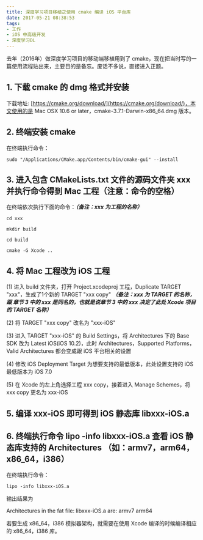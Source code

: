 ```yaml
---
title: 深度学习项目移植之使用 cmake 编译 iOS 平台库
date: 2017-05-21 08:38:53
tags:
- 工作
- iOS 中高级开发
- 深度学习DL
---
```


去年（2016年）做深度学习项目的移动端移植用到了 cmake，现在把当时写的一篇使用流程贴出来，主要目的是备忘。废话不多说，直接进入正题。

## 1. 下载 cmake 的 dmg 格式并安装

下载地址: [https://cmake.org/download/](https://cmake.org/download/)，本文使用的是 Mac OSX 10.6 or later，cmake-3.7.1-Darwin-x86_64.dmg 版本。

## 2. 终端安装 cmake
在终端执行命令：

	sudo "/Applications/CMake.app/Contents/bin/cmake-gui" --install
	
<!-- more -->

## 3. 进入包含 CMakeLists.txt 文件的源码文件夹 xxx 并执行命令得到 Mac 工程（注意：命令的空格）

在终端依次执行下面的命令：***（备注：xxx 为工程的名称）***

	cd xxx
    
	mkdir build
    
	cd build
    
	cmake -G Xcode ..

## 4. 将 Mac 工程改为 iOS 工程
(1) 进入 build 文件夹，打开 Project.xcodeproj 工程，Duplicate TARGET "xxx"，生成了1个新的 TARGET "xxx copy" ***（备注：xxx 为 TARGET 的名称，跟 章节 3 中的 xxx 是同名的，也就是说章节 3 中的 xxx 决定了此处 Xcode 项目的 TARGET 名称）***
    
(2) 将 TARGET "xxx copy" 改名为 "xxx-iOS"
    
(3) 进入 TARGET "xxx-iOS" 的 Build Settings，将 Architectures 下的 Base SDK 改为 Latest iOS(iOS 10.2)，此时 Architectures，Supported Platforms，Valid Architectures 都会变成跟 iOS 平台相关的设置
    
(4) 修改 iOS Deployment Target 为想要支持的最低版本，此处设置支持的 iOS 最低版本为 iOS 7.0
    
(5) 在 Xcode 的左上角选择工程 xxx copy，接着进入 Manage Schemes，将 xxx copy 更名为 xxx-iOS

## 5. 编译 xxx-iOS 即可得到 iOS 静态库 libxxx-iOS.a

## 6. 终端执行命令 lipo -info libxxx-iOS.a 查看 iOS 静态库支持的 Architectures （如：armv7，arm64，x86_64，i386）

在终端执行命令：

	lipo -info libxxx-iOS.a

输出结果为

Architectures in the fat file: libxxx-iOS.a are: armv7 arm64

若要生成 x86_64，i386 模拟器架构，就需要在使用 Xcode 编译的时候编译相应的 x86_64，i386 库。
	
	



